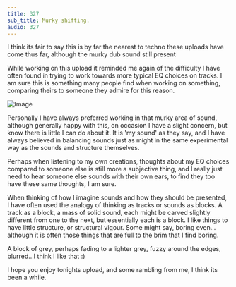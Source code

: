 ```yaml
---
title: 327
sub_title: Murky shifting.
audio: 327
---
```


I think its fair to say this is by far the nearest to techno these uploads have come thus far, although the murky dub sound still present

While working on this upload it reminded me again of the difficulty I have often found in trying to work towards more typical EQ choices on tracks. I am sure this is something many people find when working on something, comparing theirs to someone they admire for this reason.

![Image](/assets/img/Snd-327.jpg)

Personally I have always preferred working in that murky area of sound, although generally happy with this, on occasion I have a slight concern, but know there is little I can do about it. It is 'my sound' as they say, and I have always believed in balancing sounds just as might in the same experimental way as the sounds and structure themselves.

Perhaps when listening to my own creations, thoughts about my EQ choices compared to someone else is still more a subjective thing, and I really just need to hear someone else sounds with their own ears, to find they too have these same thoughts, I am sure.

When thinking of how I imagine sounds and how they should be presented, I have often used the analogy of thinking as tracks or sounds as blocks. A track as a block, a mass of solid sound, each might be carved slightly different from one to the next, but essentially each is a block. I like things to have little structure, or structural vigour. Some might say, boring even…although it is often those things that are full to the brim that I find boring. 

A block of grey, perhaps fading to a lighter grey, fuzzy around the edges, blurred…I think I like that :)

I hope you enjoy tonights upload, and some rambling from me, I think its been a while.